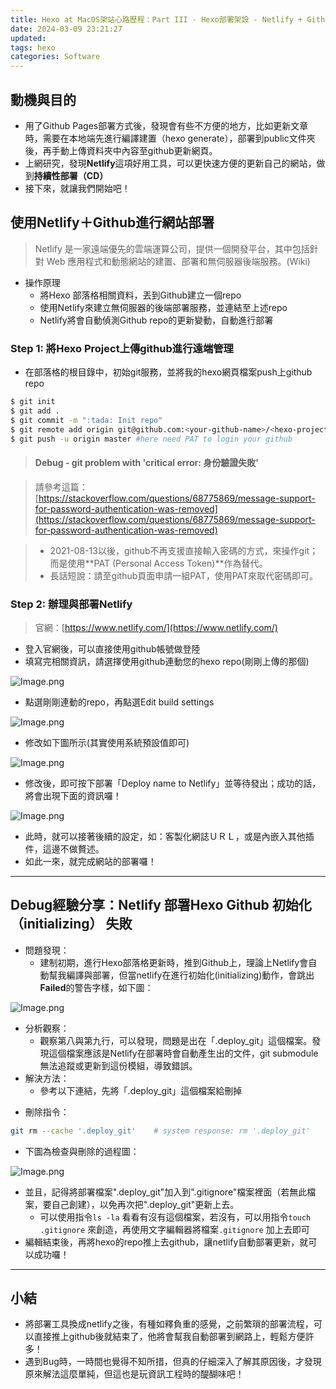 ```yaml
---
title: Hexo at MacOS架站心路歷程：Part III - Hexo部署架設 - Netlify + Github 篇
date: 2024-03-09 23:21:27
updated:
tags: hexo
categories: Software
---
```


## 動機與目的

- 用了Github Pages部署方式後，發現會有些不方便的地方，比如更新文章時，需要在本地端先進行編譯建置（hexo generate），部署到public文件夾後，再手動上傳資料夾中內容至github更新網頁。
- 上網研究，發現**Netlify**這項好用工具，可以更快速方便的更新自己的網站，做到**持續性部署（CD）**
- 接下來，就讓我們開始吧！

## 使用Netlify＋Github進行網站部署

> Netlify 是一家遠端優先的雲端運算公司，提供一個開發平台，其中包括針對 Web 應用程式和動態網站的建置、部署和無伺服器後端服務。(Wiki)

- 操作原理
   - 將Hexo 部落格相關資料，丟到Github建立一個repo
   - 使用Netlify來建立無伺服器的後端部署服務，並連結至上述repo
   - Netlify將會自動偵測Github repo的更新變動，自動進行部署

### Step 1: 將Hexo Project上傳github進行遠端管理

- 在部落格的根目錄中，初始git服務，並將我的hexo網頁檔案push上github repo

```bash
$ git init
$ git add .
$ git commit -m ":tada: Init repo"
$ git remote add origin git@github.com:<your-github-name>/<hexo-project-name>.git
$ git push -u origin master #here need PAT to login your github
```

> #### Debug - git problem with 'critical error: 身份驗證失敗'

> 請參考這篇：[https://stackoverflow.com/questions/68775869/message-support-for-password-authentication-was-removed](https://stackoverflow.com/questions/68775869/message-support-for-password-authentication-was-removed)

> - 2021-08-13以後，github不再支援直接輸入密碼的方式，來操作git；而是使用**PAT (Personal Access Token)**作為替代。
> - 長話短說：請至github頁面申請一組PAT，使用PAT來取代密碼即可。

### Step 2: 辦理與部署Netlify

> 官網：[https://www.netlify.com/](https://www.netlify.com/)

- 登入官網後，可以直接使用github帳號做登陸
- 填寫完相關資訊，請選擇使用github連動您的hexo repo(剛剛上傳的那個)

![Image.png](https://res.craft.do/user/full/2e84309a-ca7c-d40a-c79f-c06a3542c138/doc/2FD6B68B-6A84-4234-80CE-E0CBD0D7BF82/EBC2E25C-0475-430C-9B7E-184BA3EA2870_2/fe0JMSwyNbBg6wARRtS33ooYrPHvzrNqpdRlD4Vjkogz/Image.png)

- 點選剛剛連動的repo，再點選Edit build settings

![Image.png](https://res.craft.do/user/full/2e84309a-ca7c-d40a-c79f-c06a3542c138/doc/2FD6B68B-6A84-4234-80CE-E0CBD0D7BF82/853FD916-ADE3-4923-89A8-2FE8E386C11D_2/hhux99NeYzpKALvcm9nBGnSoc2NkraodIn9HQsVlfvMz/Image.png)

- 修改如下圖所示(其實使用系統預設值即可)

![Image.png](https://res.craft.do/user/full/2e84309a-ca7c-d40a-c79f-c06a3542c138/doc/46342A65-FCCC-4ABE-A88C-54FA91036167/20A9448C-164D-42C8-A10A-005B69E0DD0A_2/nIwQiXx6rLUFQZzc27MQenuWSyxQiNn0jyF5Ltyix0kz/Image.png)

- 修改後，即可按下部署「Deploy name to Netlify」並等待發出；成功的話，將會出現下面的資訊囉！

![Image.png](https://res.craft.do/user/full/2e84309a-ca7c-d40a-c79f-c06a3542c138/doc/46342A65-FCCC-4ABE-A88C-54FA91036167/F0266889-0F9B-424A-8F05-253C80571EE8_2/yLZc0NJzxfOLXY2qnNyBChBAdgUKYJN2D9hIzEc0yCEz/Image.png)

- 此時，就可以接著後續的設定，如：客製化網誌ＵＲＬ，或是內嵌入其他插件，這邊不做贅述。
- 如此一來，就完成網站的部署囉！

---

## Debug經驗分享：Netlify 部署Hexo Github 初始化（initializing） 失敗

- 問題發現：
   - 建制初期，進行Hexo部落格更新時，推到Github上，理論上Netlify會自動幫我編譯與部署，但當netlify在進行初始化(initializing)動作，會跳出**Failed**的警告字樣，如下圖：

![Image.png](https://res.craft.do/user/full/2e84309a-ca7c-d40a-c79f-c06a3542c138/doc/46342A65-FCCC-4ABE-A88C-54FA91036167/D0688305-FD1E-430A-ABED-133DD3C8E5FF_2/f8M3qyROpcUFeVybxfwylg6Tbpq9pIfbI9qTSO8lSmkz/Image.png)

- 分析觀察：
   - 觀察第八與第九行，可以發現，問題是出在「.deploy_git」這個檔案。發現這個檔案應該是Netlify在部署時會自動產生出的文件，git submodule 無法追蹤或更新到這份模組，導致錯誤。
- 解決方法：
   - 參考以下連結，先將「.deploy_git」這個檔案給刪掉

[](https://blog.csdn.net/lemqs0123/article/details/110429731)

   - 刪除指令：
```bash
git rm --cache '.deploy_git'    # system response: rm '.deploy_git'
```

   - 下圖為檢查與刪除的過程圖：

![Image.png](https://res.craft.do/user/full/2e84309a-ca7c-d40a-c79f-c06a3542c138/doc/46342A65-FCCC-4ABE-A88C-54FA91036167/92A29C99-9794-49BA-A79D-C64090A53662_2/fTUgJOlycKrHdenqq0b8y7qnYImjkE7WJvSMp2G1ipQz/Image.png)

   - 並且，記得將部署檔案".deploy_git"加入到".gitignore"檔案裡面（若無此檔案，要自己創建），以免再次把".deploy_git"更新上去。
      - 可以使用指令`ls -la` 看看有沒有這個檔案，若沒有，可以用指令`touch .gitignore` 來創造，再使用文字編輯器將檔案`.gitignore` 加上去即可
   - 編輯結束後，再將hexo的repo推上去github，讓netlify自動部署更新，就可以成功囉！

---

## 小結

- 將部署工具換成netlify之後，有種如釋負重的感覺，之前繁瑣的部署流程，可以直接推上github後就結束了，他將會幫我自動部署到網路上，輕鬆方便許多！
- 遇到Bug時，一時間也覺得不知所措，但真的仔細深入了解其原因後，才發現原來解法這麼單純，但這也是玩資訊工程時的醍醐味吧！

